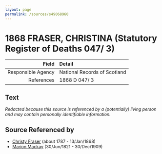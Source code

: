 ```yaml
---
layout: page
permalink: /sources/s49068960
---
```


# 1868 FRASER, CHRISTINA (Statutory Register of Deaths 047/ 3)

Field | Detail
---:|:---
Responsible Agency | National Records of Scotland
References | 1868 D 047/ 3

## Text

_Redacted because this source is referenced by a (potentially) living person and may contain personally identifiable information._

## Source Referenced by

* [Christy Fraser](../people/@45275253@-christy-fraser-b1787-d1868-1-13.md) (about 1787 - 13/Jan/1868)
* [Marion Mackay](../people/@78930004@-marion-mackay-b1821-6-30-d1909-12-30.md) (30/Jun/1821 - 30/Dec/1909)
